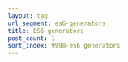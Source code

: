 ```yaml
---
layout: tag
url_segment: es6-generators
title: ES6 generators
post_count: 1
sort_index: 9998-es6 generators
---
```

